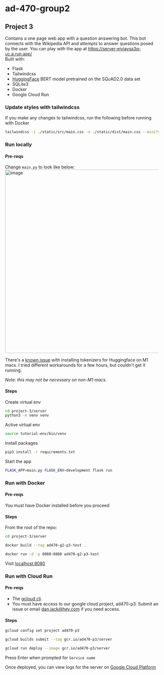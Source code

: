 # ad-470-group2

## Project 3

Contains a one page web app with a question answering bot. This bot connects with the Wikipedia API and attempts to answer questions posed by the user.
You can play with the app at https://server-ejyiaysa3q-uc.a.run.app/  
Built with:

* Flask
* Tailwindcss
* [HuggingFace](https://huggingface.co/deepset/bert-base-cased-squad2?context=My+name+is+Sarah+and+I+live+in+London&question=Where+do+I+live%3F) BERT model pretrained on the SQuAD2.0 data set
* SQLite3
* Docker
* Google Cloud Run

### Update styles with tailwindcss

If you make any changes to tailwindcss, run the following before running with Docker

```bash
tailwindcss -i ./static/src/main.css -o ./static/dist/main.css --minify
```

### Run locally

#### Pre-reqs

Change `main.py` to look like below:  
<img width="600" alt="image" src="https://user-images.githubusercontent.com/30481844/170155980-273a8df2-a09f-4831-ab92-3cb6aa50048a.png">

There's a [known issue](https://github.com/actions/runner/issues/805) with installing tokenizers for Huggingface on M1 macs. I tried different workarounds for a few hours, but couldn't get it running.

_Note: this may not be necessary on non-M1 macs._

#### Steps

Create virtual env

```bash
cd project-3/server
python3 -m venv venv
```

Active virtual env

```bash
source tutorial-env/bin/venv
```

Install packages

```bash
pip3 install -r requirements.txt
```

Start the app

```bash
FLASK_APP=main.py FLASK_ENV=development flask run
```

### Run with Docker

#### Pre-reqs

You must have Docker installed before you proceed

#### Steps

From the root of the repo:

```bash
cd project-3/server
```

```bash
docker build --tag ad470-g2-p3-test .
```

```bash
docker run -d -p 8080:8080 ad470-g2-p3-test
```

Visit [localhost:8080](localhost:8080)

### Run with Cloud Run

#### Pre-reqs

* The [gcloud cli](https://cloud.google.com/sdk/docs/install).
* You must have access to our google cloud project, ad470-p3. Submit an issue or email dan.jack@hey.com if you need access.

#### Steps

```bash
gcloud config set project ad470-p3
```

```bash
gcloud builds submit --tag gcr.io/ad470-p3/server
```

```bash
gcloud run deploy --image gcr.io/ad470-p3/server
```

Press Enter when prompted for `Service name`

Once deployed, you can view logs for the server on [Google Cloud Platform](https://console.cloud.google.com/run/detail/us-central1/server/logs?project=ad470-p3)
